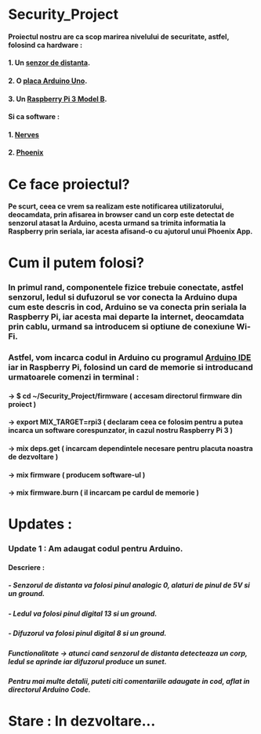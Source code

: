 # Security_Project

####		Proiectul nostru are ca scop marirea nivelului de securitate, astfel, folosind ca hardware : 
####		1. Un [senzor de distanta](https://www.robofun.ro/senzor_sharp_%20GP2Y0A21YK).
####		2. O [placa Arduino Uno](https://www.robofun.ro/arduino_uno_v3).
####		3. Un [Raspberry Pi 3 Model B](https://www.robofun.ro/raspberry-pi-v3).
####		Si ca software :
####		1. [Nerves](http://nerves-project.org)
####		2. [Phoenix](http://phoenixframework.org)

# Ce face proiectul?

#### Pe scurt, ceea ce vrem sa realizam este notificarea utilizatorului, deocamdata, prin afisarea in browser cand un corp este detectat de senzorul atasat la Arduino, acesta urmand sa trimita informatia la Raspberry prin seriala, iar acesta afisand-o cu ajutorul unui Phoenix App.

# Cum il putem folosi?

### In primul rand, componentele fizice trebuie conectate, astfel senzorul, ledul si dufuzorul se vor conecta la Arduino dupa cum este descris in cod, Arduino se va conecta prin seriala la Raspberry Pi, iar acesta mai departe la internet, deocamdata prin cablu, urmand sa introducem si optiune de conexiune Wi-Fi.

### Astfel, vom incarca codul in Arduino cu programul [Arduino IDE](https://www.arduino.cc/en/Main/Software) iar in Raspberry Pi, folosind un card de memorie si introducand urmatoarele comenzi in terminal :

#### -> $ cd ~/Security_Project/firmware ( accesam directorul firmware din proiect )
#### -> export MIX_TARGET=rpi3 ( declaram ceea ce folosim pentru a putea incarca un software corespunzator, in cazul nostru Raspberry Pi 3 )
#### -> mix deps.get ( incarcam dependintele necesare pentru placuta noastra de dezvoltare )
#### -> mix firmware ( producem software-ul )
#### -> mix firmware.burn ( il incarcam pe cardul de memorie ) 

# Updates :

### Update 1 : Am adaugat codul pentru Arduino.
#### Descriere : 
##### - Senzorul de distanta va folosi pinul analogic 0, alaturi de pinul de 5V si un ground.
##### - Ledul va folosi pinul digital 13 si un ground.
##### - Difuzorul va folosi pinul digital 8 si un ground.

##### Functionalitate -> atunci cand senzorul de distanta detecteaza un corp, ledul se aprinde iar difuzorul produce un sunet.
##### Pentru mai multe detalii, puteti citi comentariile adaugate in cod, aflat in directorul Arduino Code.


# Stare : In dezvoltare...
